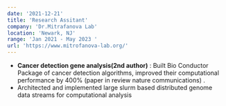 ```yaml
---
date: '2021-12-21'
title: 'Research Assitant'
company: 'Dr.Mitrafanova Lab'
location: 'Newark, NJ'
range: 'Jan 2021 - May 2023 '
url: 'https://www.mitrofanova-lab.org/'
---
```


- **Cancer detection gene analysis(2nd author)** : Built Bio Conductor Package of cancer detection algorithms, improved their computational performance by 400% (paper in review nature communications) .
- Architected and implemented large slurm based distributed genome data streams for  computational analysis
